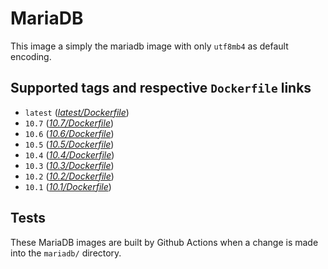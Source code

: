 # MariaDB

This image a simply the mariadb image with only `utf8mb4` as default encoding.

## Supported tags and respective `Dockerfile` links

- `latest` ([*latest/Dockerfile*](https://github.com/monsieurbiz/docker/blob/master/mariadb/latest/Dockerfile))
- `10.7` ([*10.7/Dockerfile*](https://github.com/monsieurbiz/docker/blob/master/mariadb/10.7/Dockerfile))
- `10.6` ([*10.6/Dockerfile*](https://github.com/monsieurbiz/docker/blob/master/mariadb/10.6/Dockerfile))
- `10.5` ([*10.5/Dockerfile*](https://github.com/monsieurbiz/docker/blob/master/mariadb/10.5/Dockerfile))
- `10.4` ([*10.4/Dockerfile*](https://github.com/monsieurbiz/docker/blob/master/mariadb/10.4/Dockerfile))
- `10.3` ([*10.3/Dockerfile*](https://github.com/monsieurbiz/docker/blob/master/mariadb/10.3/Dockerfile))
- `10.2` ([*10.2/Dockerfile*](https://github.com/monsieurbiz/docker/blob/master/mariadb/10.2/Dockerfile))
- `10.1` ([*10.1/Dockerfile*](https://github.com/monsieurbiz/docker/blob/master/mariadb/10.1/Dockerfile))

## Tests

These MariaDB images are built by Github Actions when a change is made into the `mariadb/` directory.
